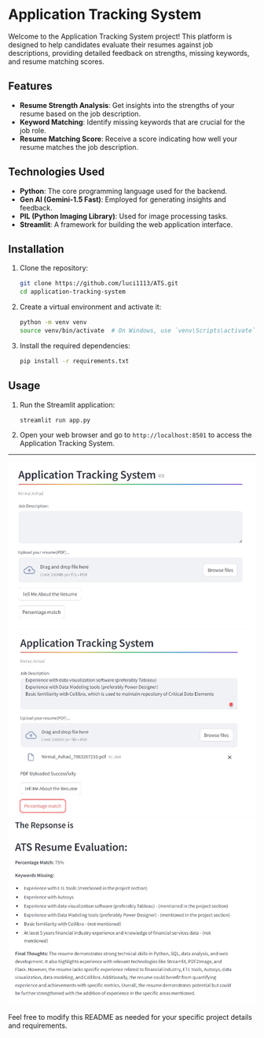 # Application Tracking System

Welcome to the Application Tracking System project! This platform is designed to help candidates evaluate their resumes against job descriptions, providing detailed feedback on strengths, missing keywords, and resume matching scores.

## Features

- **Resume Strength Analysis**: Get insights into the strengths of your resume based on the job description.
- **Keyword Matching**: Identify missing keywords that are crucial for the job role.
- **Resume Matching Score**: Receive a score indicating how well your resume matches the job description.

## Technologies Used

- **Python**: The core programming language used for the backend.
- **Gen AI (Gemini-1.5 Fast)**: Employed for generating insights and feedback.
- **PIL (Python Imaging Library)**: Used for image processing tasks.
- **Streamlit**: A framework for building the web application interface.

## Installation

1. Clone the repository:
    ```bash
    git clone https://github.com/luci1113/ATS.git
    cd application-tracking-system
    ```

2. Create a virtual environment and activate it:
    ```bash
    python -m venv venv
    source venv/bin/activate  # On Windows, use `venv\Scripts\activate`
    ```

3. Install the required dependencies:
    ```bash
    pip install -r requirements.txt
    ```

## Usage

1. Run the Streamlit application:
    ```bash
    streamlit run app.py
    ```

2. Open your web browser and go to `http://localhost:8501` to access the Application Tracking System.
---
![Application Tracking System Logo](Screenshot.jpg)
![Application Tracking System Logo](new.jpg)
![Application Tracking System Logo](output.jpg)

Feel free to modify this README as needed for your specific project details and requirements.
